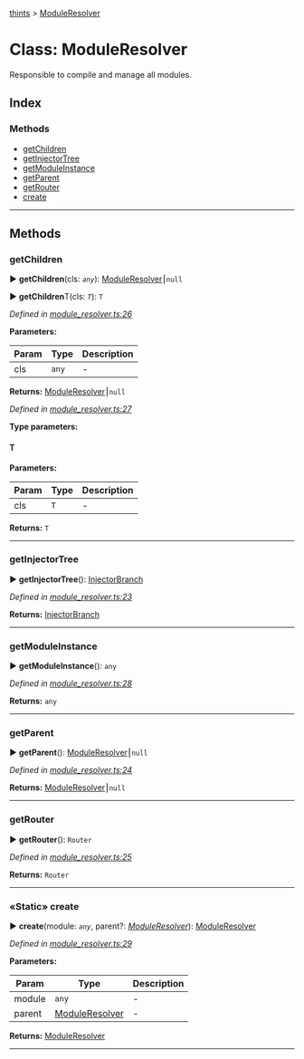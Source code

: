 [thints](../README.md) > [ModuleResolver](../classes/moduleresolver.md)



# Class: ModuleResolver


Responsible to compile and manage all modules.

## Index

### Methods

* [getChildren](moduleresolver.md#getchildren)
* [getInjectorTree](moduleresolver.md#getinjectortree)
* [getModuleInstance](moduleresolver.md#getmoduleinstance)
* [getParent](moduleresolver.md#getparent)
* [getRouter](moduleresolver.md#getrouter)
* [create](moduleresolver.md#create)



---
## Methods
<a id="getchildren"></a>

###  getChildren

► **getChildren**(cls: *`any`*): [ModuleResolver](moduleresolver.md)⎮`null`

► **getChildren**T(cls: *`T`*): `T`




*Defined in [module_resolver.ts:26](https://github.com/digitalinfluencers/ThinTS/blob/a847931/src/module_resolver.ts#L26)*



**Parameters:**

| Param | Type | Description |
| ------ | ------ | ------ |
| cls | `any`   |  - |





**Returns:** [ModuleResolver](moduleresolver.md)⎮`null`




*Defined in [module_resolver.ts:27](https://github.com/digitalinfluencers/ThinTS/blob/a847931/src/module_resolver.ts#L27)*



**Type parameters:**

#### T 
**Parameters:**

| Param | Type | Description |
| ------ | ------ | ------ |
| cls | `T`   |  - |





**Returns:** `T`





___

<a id="getinjectortree"></a>

###  getInjectorTree

► **getInjectorTree**(): [InjectorBranch](injectorbranch.md)




*Defined in [module_resolver.ts:23](https://github.com/digitalinfluencers/ThinTS/blob/a847931/src/module_resolver.ts#L23)*





**Returns:** [InjectorBranch](injectorbranch.md)





___

<a id="getmoduleinstance"></a>

###  getModuleInstance

► **getModuleInstance**(): `any`




*Defined in [module_resolver.ts:28](https://github.com/digitalinfluencers/ThinTS/blob/a847931/src/module_resolver.ts#L28)*





**Returns:** `any`





___

<a id="getparent"></a>

###  getParent

► **getParent**(): [ModuleResolver](moduleresolver.md)⎮`null`




*Defined in [module_resolver.ts:24](https://github.com/digitalinfluencers/ThinTS/blob/a847931/src/module_resolver.ts#L24)*





**Returns:** [ModuleResolver](moduleresolver.md)⎮`null`





___

<a id="getrouter"></a>

###  getRouter

► **getRouter**(): `Router`




*Defined in [module_resolver.ts:25](https://github.com/digitalinfluencers/ThinTS/blob/a847931/src/module_resolver.ts#L25)*





**Returns:** `Router`





___

<a id="create"></a>

### «Static» create

► **create**(module: *`any`*, parent?: *[ModuleResolver](moduleresolver.md)*): [ModuleResolver](moduleresolver.md)




*Defined in [module_resolver.ts:29](https://github.com/digitalinfluencers/ThinTS/blob/a847931/src/module_resolver.ts#L29)*



**Parameters:**

| Param | Type | Description |
| ------ | ------ | ------ |
| module | `any`   |  - |
| parent | [ModuleResolver](moduleresolver.md)   |  - |





**Returns:** [ModuleResolver](moduleresolver.md)





___



